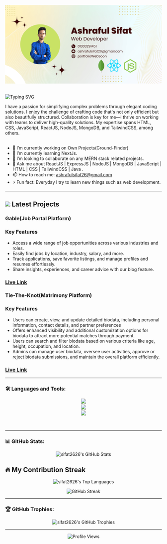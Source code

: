 <a href="">
<img src="https://raw.githubusercontent.com/sifat2626/sifat2626/main/Images/cover.png" />
</a>
<br/>
<br/>
<p>
<img src="https://readme-typing-svg.demolab.com?font=Fira+Code&weight=600&size=22&pause=1000&color=E44AF7&random=false&width=435&height=40&lines=Hi%2C+I'm+Ashraful+Sifat;Web+Developer" alt="Typing SVG" />
</p>
I have a passion for simplifying complex problems through elegant coding solutions. I enjoy the challenge of crafting code that's not only efficient but also beautifully structured. Collaboration is key for me—I thrive on working with teams to deliver high-quality solutions. My expertise spans HTML, CSS, JavaScript, ReactJS, NodeJS, MongoDB, and TailwindCSS, among others.

<br/>
<br/>

- 🔭 I’m currently working on Own Projects(Ground-Finder) 
- 🌱 I’m currently learning NextJs. 
- 👯 I’m looking to collaborate on any MERN stack related projects. 
- 💬 Ask me about ReactJS | ExpressJS | NodeJS | MongoDB | JavaScript | HTML | CSS |  TailwindCSS | Java . 
- 📫 How to reach me: ashrafulsifat26@gmail.com 
- ⚡ Fun fact: Everyday I try to learn new things such as web development. 

---
##  <img src="https://c.tenor.com/NCRHhqkXrJYAAAAi/programmers-go-internet.gif" width="25"> Latest Projects

<h3>Gable(Job Portal Platform)</h3>

### Key Features
- Access a wide range of job opportunities across various industries and roles.
- Easily find jobs by location, industry, salary, and more. 
- Track applications, save favorite listings, and manage profiles and resumes effortlessly.
- Share insights, experiences, and career advice with our blog feature.

### <a href="https://webby-522d9.web.app/">Live Link</a>

<h3>Tie-The-Knot(Matrimony Platform)</h3>

### Key Features

- Users can create, view, and update detailed biodata, including personal information, contact details, and partner preferences
- Offers enhanced visibility and additional customization options for biodata to attract more potential matches through payment.
- Users can search and filter biodata based on various criteria like age, height, occupation, and location.
- Admins can manage user biodata, oversee user activities, approve or reject biodata submissions, and maintain the overall platform efficiently.

### <a href="https://tietheknot-3a6f0.web.app/">Live Link</a>

---

### 🛠️ Languages and Tools:
<p align="center">
    <img src="https://skillicons.dev/icons?i=html,css,js,react,tailwind,redux" />
    <br>
    <img src="https://skillicons.dev/icons?i=mongodb,nodejs,express,bootstrap,firebase" />
    <br>
    <img src="https://skillicons.dev/icons?i=git,github,netlify,vercel,vite,postman" />
</p>
<br>

---

### 📊 GitHub Stats:
<p align="center">
  <img src="https://github-readme-stats.vercel.app/api?username=sifat2626&show_icons=true&theme=radical" alt="sifat2626's GitHub Stats" />
</p>

## 🔥 My Contribution Streak

<p align="center">
  <img src="https://github-readme-stats.vercel.app/api/top-langs?username=sifat2626&show_icons=true&locale=en&layout=compact&theme=radical" alt="sifat2626's Top Languages" />
</p>

<p align="center">
  <img src="https://github-readme-streak-stats.herokuapp.com/?user=sifat2626&theme=tokyonight&border_radius=10" alt="GitHub Streak" />
</p>


---

### 🏆 GitHub Trophies:
<p align="center"> 
  <img src="https://github-profile-trophy.vercel.app/?username=sifat2626&theme=radical&no-frame=true&margin-w=30&row=1&column=3" alt="sifat2626's GitHub Trophies" />
</p>

---

<p align="center">
  <img src="https://komarev.com/ghpvc/?username=sifat2626&label=Profile%20views&color=0e75b6&style=flat" alt="Profile Views" />
</p>
